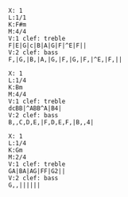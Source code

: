 ```music-abc
X: 1
L:1/1
K:F#m
M:4/4
V:1 clef: treble
F|E|G|c|B|A|G|F|^E|F||
V:2 clef: bass
F,|G,|B,|A,|G,|F,|G,|F,|^E,|F,||
```

```music-abc
X: 1
L:1/4
K:Bm
M:4/4
V:1 clef: treble
dcBB|^ABB^A|B4|
V:2 clef: bass
B,,C,D,E,|F,D,E,F,|B,,4|
```

```music-abc
X: 1
L:1/4
K:Gm
M:2/4
V:1 clef: treble
GA|BA|AG|FF|G2||
V:2 clef: bass
G,,||||||
```